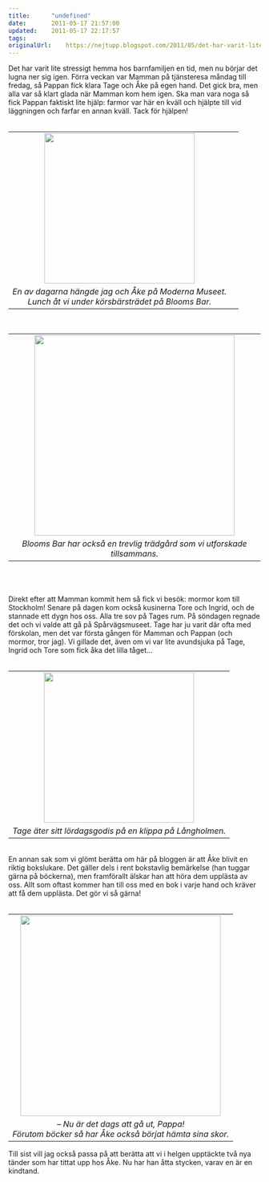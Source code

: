 ```yaml
---
title:		"undefined"
date:		2011-05-17 21:57:00
updated:	2011-05-17 22:17:57
tags: 	
originalUrl:	https://nejtupp.blogspot.com/2011/05/det-har-varit-lite-stressigt-hemma-hos.html
---
```


Det har varit lite stressigt hemma hos barnfamiljen en tid, men nu börjar det lugna ner sig igen. Förra veckan var Mamman på tjänsteresa måndag till fredag, så Pappan fick klara Tage och Åke på egen hand. Det gick bra, men alla var så klart glada när Mamman kom hem igen. Ska man vara noga så fick Pappan faktiskt lite hjälp: farmor var här en kväll och hjälpte till vid läggningen och farfar en annan kväll. Tack för hjälpen!<br><br><table align="center" cellpadding="0" cellspacing="0" class="tr-caption-container" style="margin-left: auto; margin-right: auto; text-align: center;"><tbody><tr><td style="text-align: center;"><img src="../../../../img/Blooms+bar+med+A%25CC%258Ake-IMG_1205.jpg" width="300"></td></tr><tr><td class="tr-caption" style="text-align: center;"><i>En av dagarna hängde jag och Åke på Moderna Museet. <br>Lunch åt vi under körsbärsträdet på Blooms Bar.</i></td><td class="tr-caption" style="text-align: center;"><br></td></tr></tbody></table><br><table align="center" cellpadding="0" cellspacing="0" class="tr-caption-container" style="margin-left: auto; margin-right: auto; text-align: center;"><tbody><tr><td style="text-align: center;"><img src="../../../../img/Blooms+bar+med+A%25CC%258Ake-IMG_1230.jpg" width="400"></td></tr><tr><td class="tr-caption" style="text-align: center;"><i>Blooms Bar har också en trevlig trädgård som vi utforskade tillsammans.</i></td></tr></tbody></table><br><br><br>Direkt efter att Mamman kommit hem så fick vi besök: mormor kom till Stockholm! Senare på dagen kom också kusinerna Tore och Ingrid, och de stannade ett dygn hos oss. Alla tre sov på Tages rum. På söndagen regnade det och vi valde att gå på Spårvägsmuseet. Tage har ju varit där ofta med förskolan, men det var första gången för Mamman och Pappan (och mormor, tror jag). Vi gillade det, även om vi var lite avundsjuka på Tage, Ingrid och Tore som fick åka det lilla tåget...<br><br><table align="center" cellpadding="0" cellspacing="0" class="tr-caption-container" style="margin-left: auto; margin-right: auto; text-align: center;"><tbody><tr><td style="text-align: center;"><img src="../../../../img/La%25CC%258Angholmen+med+mormor-IMG_1237.jpg" width="300"></td></tr><tr><td class="tr-caption" style="text-align: center;"><i>Tage äter sitt lördagsgodis på en klippa på Långholmen.</i></td></tr></tbody></table><br>En annan sak som vi glömt berätta om här på bloggen är att Åke blivit en riktig bokslukare. Det gäller dels i rent bokstavlig bemärkelse (han tuggar gärna på böckerna), men framförallt älskar han att höra dem upplästa av oss. Allt som oftast kommer han till oss med en bok i varje hand och kräver att få dem upplästa. Det gör vi så gärna!<br><br><table align="center" cellpadding="0" cellspacing="0" class="tr-caption-container" style="margin-left: auto; margin-right: auto; text-align: center;"><tbody><tr><td style="text-align: center;"><img src="../../../../img/Hemmabilder-_MG_9152.jpg" width="400"></td></tr><tr><td class="tr-caption" style="text-align: center;"><i>– Nu är det dags att gå ut, Pappa! <br>Förutom böcker så har Åke också börjat hämta sina skor.</i> </td></tr></tbody></table>Till sist vill jag också passa på att berätta att vi i helgen upptäckte två nya tänder som har tittat upp hos Åke. Nu har han åtta stycken, varav en är en kindtand.
<!-- no comments on this post -->